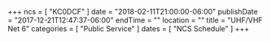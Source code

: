 +++
ncs = [ "KC0DCF" ]
date = "2018-02-11T21:00:00-06:00"
publishDate = "2017-12-21T12:47:37-06:00"
endTime = ""
location = ""
title = "UHF/VHF Net 6"
categories = [ "Public Service" ]
dates = [ "NCS Schedule" ]
+++
